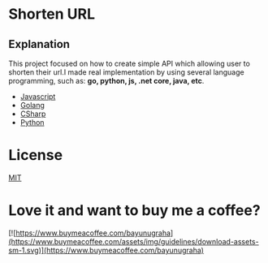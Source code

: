 # Shorten URL

## Explanation

This project focused on how to create simple API which allowing user to shorten their url.I made real implementation by using several language programming, such as: **go, python, js, .net core, java, etc**.

- [Javascript](./js)
- [Golang](./go)
- [CSharp](./csharp)
- [Python](./python)

# License

[MIT](./LICENSE)

# Love it and want to buy me a coffee?

[![https://www.buymeacoffee.com/bayunugraha](https://www.buymeacoffee.com/assets/img/guidelines/download-assets-sm-1.svg)](https://www.buymeacoffee.com/bayunugraha)

